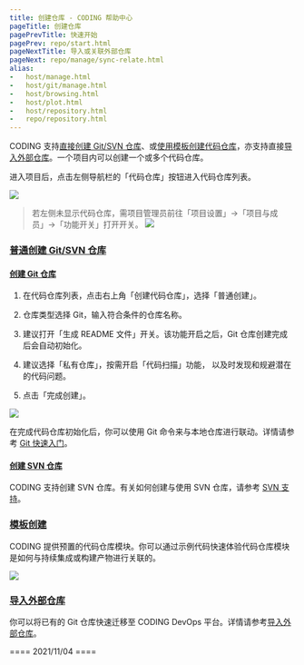 ```yaml
---
title: 创建仓库 - CODING 帮助中心
pageTitle: 创建仓库
pagePrevTitle: 快速开始
pagePrev: repo/start.html
pageNextTitle: 导入或关联外部仓库
pageNext: repo/manage/sync-relate.html
alias: 
-   host/manage.html
-   host/git/manage.html
-   host/browsing.html
-   host/plot.html
-   host/repository.html
-   repo/repository.html
---
```



CODING 支持[直接创建 Git/SVN 仓库](#common-create)、或[使用模板创建代码仓库](#template-create)，亦支持直接[导入外部仓库](/docs/repo/sync-relate.html)。一个项目内可以创建一个或多个代码仓库。

进入项目后，点击左侧导航栏的「代码仓库」按钮进入代码仓库列表。

![](https://help-assets.codehub.cn/enterprise/20210915150129.png)

> 若左侧未显示代码仓库，需项目管理员前往「项目设置」->「项目与成员」->「功能开关」打开开关。
> ![](https://help-assets.codehub.cn/enterprise/20210528111850.png)

### [普通创建 Git/SVN 仓库](#common-create)
#### [创建 Git 仓库](#git)

1.  在代码仓库列表，点击右上角「创建代码仓库」，选择「普通创建」。

2.  仓库类型选择 Git，输入符合条件的仓库名称。

3.  建议打开「生成 README 文件」开关。该功能开启之后，Git 仓库创建完成后会自动初始化。
4.  建议选择「私有仓库」，按需开启「代码扫描」功能， 以及时发现和规避潜在的代码问题。
5.  点击「完成创建」。

![](https://help-assets.codehub.cn/enterprise/20210915150910.png)

在完成代码仓库初始化后，你可以使用 Git 命令来与本地仓库进行联动。详情请参考 [Git 快速入门](/docs/repo/start.html)。

#### [创建 SVN 仓库](#svn)

CODING 支持创建 SVN 仓库。有关如何创建与使用 SVN 仓库，请参考 [SVN 支持](/docs/repo/svn.html)。

### [模板创建](#template-create)

CODING 提供预置的代码仓库模块。你可以通过示例代码快速体验代码仓库模块是如何与持续集成或构建产物进行关联的。

![](https://help-assets.codehub.cn/enterprise/20210915154432.png)

### [导入外部仓库](#import-create)

你可以将已有的 Git 仓库快速迁移至 CODING DevOps 平台。详情请参考[导入外部仓库](/docs/repo/sync-relate.html)。


==== 2021/11/04 ====
